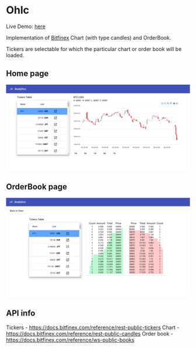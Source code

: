 # Ohlc

Live Demo: [here](https://nishith-ohlc-deqode.onrender.com/)

Implementation of [Bitfinex](https://trading.bitfinex.com/t?type=exchange) Chart (with type candles) and OrderBook.

Tickers are selectable for which the particular chart or order book will be loaded.

## Home page

![home-page](./images/home.png)

## OrderBook page

![order-book](./images/orderBook.png)

## API info

Tickers     - https://docs.bitfinex.com/reference/rest-public-tickers
Chart       - https://docs.bitfinex.com/reference/rest-public-candles
Order book  - https://docs.bitfinex.com/reference/ws-public-books
